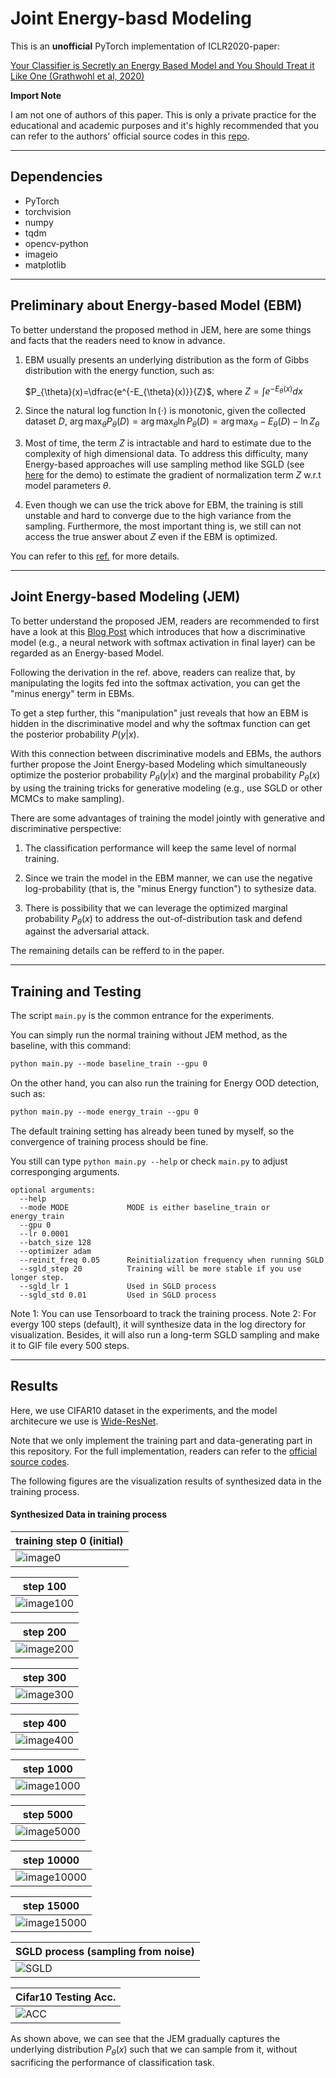 # Joint Energy-basd Modeling

This is an **unofficial** PyTorch implementation of ICLR2020-paper: 

[Your Classifier is Secretly an Energy Based Model and You Should Treat it Like One (Grathwohl et al, 2020)](https://arxiv.org/abs/1912.03263)

**Import Note**

I am not one of authors of this paper. This is only a private practice for the educational and academic purposes and it's highly recommended that you can refer to the authors' official source codes in this [repo](https://github.com/wgrathwohl/JEM).

---------------------------------------------------------------------------
## Dependencies

* PyTorch
* torchvision
* numpy
* tqdm
* opencv-python
* imageio
* matplotlib


---------------------------------------------------------------------------
## Preliminary about Energy-based Model (EBM)

To better understand the proposed method in JEM, here are some things and facts that the readers need to know in advance.

1. EBM usually presents an underlying distribution as the form of Gibbs distribution with the energy function, such as: 

    $P_{\theta}(x)=\dfrac{e^{-E_{\theta}(x)}}{Z}$, where $Z=\int_{}^{} e^{-E_{\theta}(x)}dx$

2. Since the natural log function $\ln(\cdot)$ is monotonic, given the collected dataset $D$, $\arg\max_\theta P_{\theta}(D) = \arg\max_\theta \ln{P_{\theta}(D)} = \arg\max_\theta -E_{\theta}(D) - \ln{Z_{\theta}}$  

3. Most of time, the term $Z$ is intractable and hard to estimate due to the complexity of high dimensional data. To address this difficulty, many Energy-based approaches will use sampling method like SGLD (see [here](https://github.com/ninechi143/PyTorch-LangevinDynamics) for the demo) to estimate the gradient of normalization term $Z$ w.r.t model parameters $\theta$.

4. Even though we can use the trick above for EBM, the training is still unstable and hard to converge due to the high variance from the sampling. Furthermore, the most important thing is, we still can not access the true answer about $Z$ even if the EBM is optimized.

You can refer to this [ref.](https://arxiv.org/abs/2101.03288) for more details.

---------------------------------------------------------------------------
## Joint Energy-based Modeling (JEM)
To better understand the proposed JEM, readers are recommended to first have a look at this [Blog Post](https://jmtomczak.github.io/blog/11/11_energy_based_models.html) which introduces that how a discriminative model (e.g., a neural network with softmax activation in final layer) can be regarded as an Energy-based Model.

Following the derivation in the ref. above, readers can realize that, by manipulating the logits fed into the softmax activation, you can get the "minus energy" term in EBMs.

To get a step further, this "manipulation" just reveals that how an EBM is hidden in the discriminative model and why the softmax function can get the posterior probability $P(y|x)$.

With this connection between discriminative models and EBMs, the authors further propose the Joint Energy-based Modeling which simultaneously optimize the posterior probability $P_{\theta}(y|x)$ and the marginal probability $P_{\theta}(x)$ by using the training tricks for generative modeling (e.g., use SGLD or other MCMCs to make sampling). 

There are some advantages of training the model jointly with generative and discriminative perspective:

1. The classification performance will keep the same level of normal training.

2. Since we train the model in the EBM manner, we can use the negative log-probability (that is, the "minus Energy function") to sythesize data.

3. There is possibility that we can leverage the optimized marginal probability $P_{\theta}(x)$ to address the out-of-distribution task and defend against the adversarial attack.

The remaining details can be refferd to in the paper.

---------------------------------------------------------------------------
## Training and Testing

The script `main.py` is the common entrance for the experiments.

You can simply run the normal training without JEM method, as the baseline, with this command:

```markdown
python main.py --mode baseline_train --gpu 0
```

On the other hand, you can also run the training for Energy OOD detection, such as:

```markdown
python main.py --mode energy_train --gpu 0
```

The default training setting has already been tuned by myself, so the convergence of training process should be fine.

You still can type `python main.py --help` or check `main.py` to adjust corresponging arguments.

```
optional arguments:
  --help          
  --mode MODE             MODE is either baseline_train or energy_train
  --gpu 0       
  --lr 0.0001          
  --batch_size 128   
  --optimizer adam
  --reinit_freq 0.05      Reinitialization frequency when running SGLD
  --sgld_step 20          Training will be more stable if you use longer step.
  --sgld_lr 1             Used in SGLD process
  --sgld_std 0.01         Used in SGLD process
```

Note 1: You can use Tensorboard to track the training process.
Note 2: For evergy 100 steps (default), it will synthesize data in the log directory for visualization. Besides, it will also run a long-term SGLD sampling and make it to GIF file every 500 steps.


---------------------------------------------------------------------------
## Results

Here, we use CIFAR10 dataset in the experiments, and the model architecure we use is [Wide-ResNet](https://arxiv.org/abs/1605.07146).

Note that we only implement the training part and data-generating part in this repository. For the full implementation, readers can refer to the [official source codes](https://github.com/wgrathwohl/JEM).

The following figures are the visualization results of synthesized data in the training process.

#### Synthesized Data in training process

| training step 0 (initial)| 
| ---------- |
| ![image0](assets/sampled_image_00000001.png)|

| step 100| 
| ---------- |
| ![image100](assets/sampled_image_00000101.png)|

| step 200| 
| ---------- |
| ![image200](assets/sampled_image_00000201.png)|

| step 300| 
| ---------- |
| ![image300](assets/sampled_image_00000301.png)|

| step 400| 
| ---------- |
| ![image400](assets/sampled_image_00000401.png)|

| step 1000| 
| ---------- |
| ![image1000](assets/sampled_image_00001001.png)|

| step 5000| 
| ---------- |
| ![image5000](assets/sampled_image_00005001.png)|

| step 10000| 
| ---------- |
| ![image10000](assets/sampled_image_00010001.png)|

| step 15000| 
| ---------- |
| ![image15000](assets/sampled_image_00015001.png)|

| SGLD process (sampling from noise)| 
| ---------- |
| ![SGLD](assets/SGLD_process_demo.gif)|

| Cifar10 Testing Acc.| 
| ---------- |
| ![ACC](assets/test_accuracy.png)|

As shown above, we can see that the JEM gradually captures the underlying distribution $P_{\theta}(x)$ such that we can sample from it, without sacrificing the performance of classification task.

